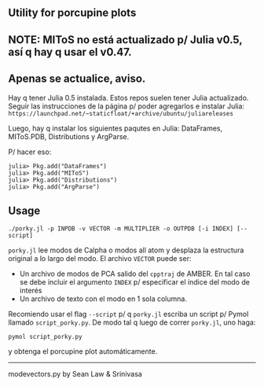 Utility for porcupine plots
---------

NOTE: MIToS no está actualizado p/ Julia v0.5, así q hay q usar el v0.47.
---
Apenas se actualice, aviso.
---
Hay q tener Julia 0.5 instalada. Estos repos suelen tener Julia actualizado.
Seguir las instrucciones de la página p/ poder agregarlos e instalar Julia:
`https://launchpad.net/~staticfloat/+archive/ubuntu/juliareleases`

Luego, hay q instalar los siguientes paqutes en Julia: DataFrames, MIToS.PDB, Distributions y ArgParse.

P/ hacer eso:

```
julia> Pkg.add("DataFrames")
julia> Pkg.add("MIToS")
julia> Pkg.add("Distributions")
julia> Pkg.add("ArgParse")
```

Usage
---
`./porky.jl -p INPDB -v VECTOR -m MULTIPLIER -o OUTPDB [-i INDEX] [--script]`

`porky.jl` lee modos de Calpha o modos all atom y desplaza la estructura original
a lo largo del modo. El archivo `VECTOR` puede ser:

- Un archivo de modos de PCA salido del `cpptraj` de AMBER. En tal caso se debe incluir el argumento `INDEX` p/ especificar el índice del modo de interés
- Un archivo de texto con el modo en 1 sola columna.


Recomiendo usar el flag `--script` p/ q `porky.jl` escriba un script p/ Pymol llamado `script_porky.py`.
De modo tal q luego de correr `porky.jl`, uno haga:
```
pymol script_porky.py
```
y obtenga el porcupine plot automáticamente.

---

modevectors.py by Sean Law & Srinivasa
